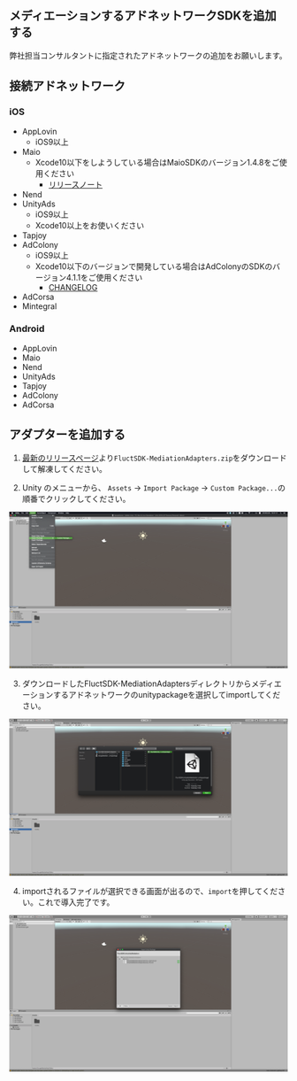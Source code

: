 ## メディエーションするアドネットワークSDKを追加する

弊社担当コンサルタントに指定されたアドネットワークの追加をお願いします。

## 接続アドネットワーク

### iOS

- AppLovin
    - iOS9以上
- Maio
    - Xcode10以下をしようしている場合はMaioSDKのバージョン1.4.8をご使用ください
        - [リリースノート](https://github.com/imobile-maio/maio-iOS-SDK/releases)
- Nend
- UnityAds
    - iOS9以上
    - Xcode10以上をお使いください
- Tapjoy
- AdColony
    - iOS9以上
    - Xcode10以下のバージョンで開発している場合はAdColonyのSDKのバージョン4.1.1をご使用ください
        - [CHANGELOG](https://github.com/AdColony/AdColony-iOS-SDK/blob/master/CHANGELOG.md)
- AdCorsa
- Mintegral

### Android

- AppLovin
- Maio
- Nend
- UnityAds
- Tapjoy
- AdColony
- AdCorsa

## アダプターを追加する

1. [最新のリリースページ](https://github.com/voyagegroup/FluctSDK-Unity/releases/latest)より`FluctSDK-MediationAdapters.zip`をダウンロードして解凍してください。

2. Unity のメニューから、 `Assets` -> `Import Package` -> `Custom Package...`の順番でクリックしてください。

![screenshot01](./img/import_admob_mediation_unitypackage_01.png)

3. ダウンロードしたFluctSDK-MediationAdaptersディレクトリからメディエーションするアドネットワークのunitypackageを選択してimportしてください。

![screenshot02](./img/import_fluctsdk_mediation_unitypackage_01.png)

4. importされるファイルが選択できる画面が出るので、`import`を押してください。これで導入完了です。

![screenshot03](./img/import_fluctsdk_mediation_unitypackage_02.png)
